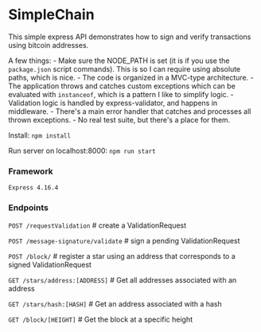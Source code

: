 # SimpleChain

This simple express API demonstrates how to sign and verify transactions using bitcoin addresses.

A few things: 
    - Make sure the NODE_PATH is set (it is if you use the `package.json` script commands). This is so I can require using absolute paths, which is nice.
    - The code is organized in a MVC-type architecture.
    - The application throws and catches custom exceptions which can be evaluated with `instanceof`, which is a pattern I like to simplify logic.
    - Validation logic is handled by express-validator, and happens in middleware.
    - There's a main error handler that catches and processes all thrown exceptions.
    - No real test suite, but there's a place for them. 

Install:
`npm install`

Run server on localhost:8000:
`npm run start`

### Framework

`Express 4.16.4`

### Endpoints


`POST /requestValidation` # create a ValidationRequest

`POST /message-signature/validate` # sign a pending ValidationRequest

`POST /block/` # register a star using an address that corresponds to a signed ValidationRequest

`GET /stars/address:[ADDRESS]` # Get all addresses associated with an address

`GET /stars/hash:[HASH]` # Get an address associated with a hash

`GET /block/[HEIGHT]` # Get the block at a specific height

